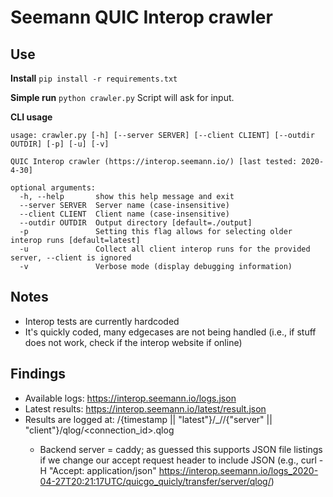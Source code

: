 # Seemann QUIC Interop crawler

## Use
**Install**
`pip install -r requirements.txt`

**Simple run**
`python crawler.py`
Script will ask for input.

**CLI usage**
```
usage: crawler.py [-h] [--server SERVER] [--client CLIENT] [--outdir OUTDIR] [-p] [-u] [-v]

QUIC Interop crawler (https://interop.seemann.io/) [last tested: 2020-4-30]

optional arguments:
  -h, --help       show this help message and exit
  --server SERVER  Server name (case-insensitive)
  --client CLIENT  Client name (case-insensitive)
  --outdir OUTDIR  Output directory [default=./output]
  -p               Setting this flag allows for selecting older interop runs [default=latest]
  -u               Collect all client interop runs for the provided server, --client is ignored
  -v               Verbose mode (display debugging information)
```

## Notes
- Interop tests are currently hardcoded
- It's quickly coded, many edgecases are not being handled (i.e., if stuff does not work, check if the interop website if online)

## Findings
- Available logs: https://interop.seemann.io/logs.json
- Latest results: https://interop.seemann.io/latest/result.json
- Results are logged at: /{timestamp || "latest"}/<server>_<client>/<testname>/{"server" || "client"}/qlog/<connection_id>.qlog
    - Backend server = caddy; as guessed this supports JSON file listings if we change our accept request header to include JSON (e.g., curl -H "Accept: application/json" https://interop.seemann.io/logs_2020-04-27T20:21:17UTC/quicgo_quicly/transfer/server/qlog/)
